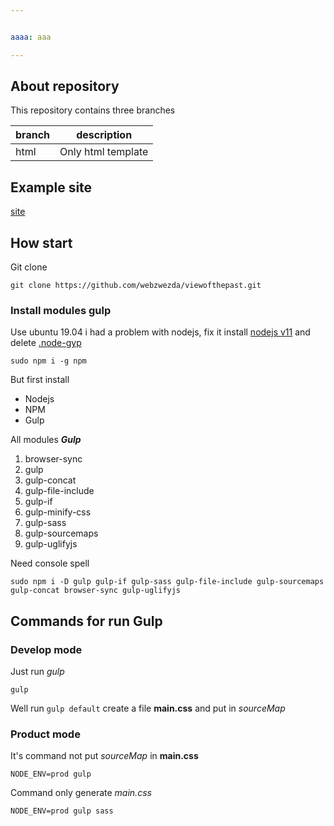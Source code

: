 ```yaml
---


aaaa: aaa

---
```

## About repository

This repository contains three branches

branch | description 
---|---
html | Only html template

## Example site

[site](https://webzwezda.github.io/viewofthepast/index.html)

## How start

Git clone 

    git clone https://github.com/webzwezda/viewofthepast.git

### Install modules gulp

Use ubuntu 19.04 i had a problem with nodejs, fix it install [nodejs v11](https://github.com/nodesource/distributions) and delete [.node-gyp](https://codeforgeek.com/make-failed-with-exit-code-2/)

    sudo npm i -g npm

But first install 

* Nodejs
* NPM
* Gulp

All modules ***Gulp***

1. browser-sync
1. gulp
1. gulp-concat
1. gulp-file-include
1. gulp-if
1. gulp-minify-css
1. gulp-sass 
1. gulp-sourcemaps 
1. gulp-uglifyjs    

Need console spell

    sudo npm i -D gulp gulp-if gulp-sass gulp-file-include gulp-sourcemaps gulp-concat browser-sync gulp-uglifyjs

## Commands for run Gulp

### Develop mode 

Just run *gulp*

    gulp

Well run `gulp default` create a file **main.css** and put in *sourceMap*

### Product mode

It's command not put *sourceMap* in **main.css** 

    NODE_ENV=prod gulp

Command only generate *main.css*

    NODE_ENV=prod gulp sass
